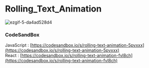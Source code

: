 # Rolling_Text_Animation

![ezgif-5-da4ad528d4](https://github.com/MontaKr/Site/assets/115155803/75e71c36-04ee-4c12-ac20-52a856fd0d54)

### CodeSandBox

JavaScript : [https://codesandbox.io/s/rolling-text-animation-5pvxxx](https://codesandbox.io/s/rolling-text-animation-5pvxxx) \
React : [https://codesandbox.io/s/rolling-text-animation-fvl8ch](https://codesandbox.io/s/rolling-text-animation-fvl8ch)
